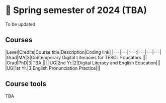# 🌱 Spring semester of 2024 (TBA)
To be updated
## Courses

|Level|Credits|Course title|Description|Coding link|
|---|---|:---:|---|---|---|
|Grad|MA|3|Contemporary Digital Literacies for TESOL Educators |||
|Grad|PhD|3|TBA |||
|UG|2nd Yr.|2|Digital Literacy and English Education|||
|UG|1st Yr.|3|English Pronunciation Practice|||

## Course tools 
TBA
